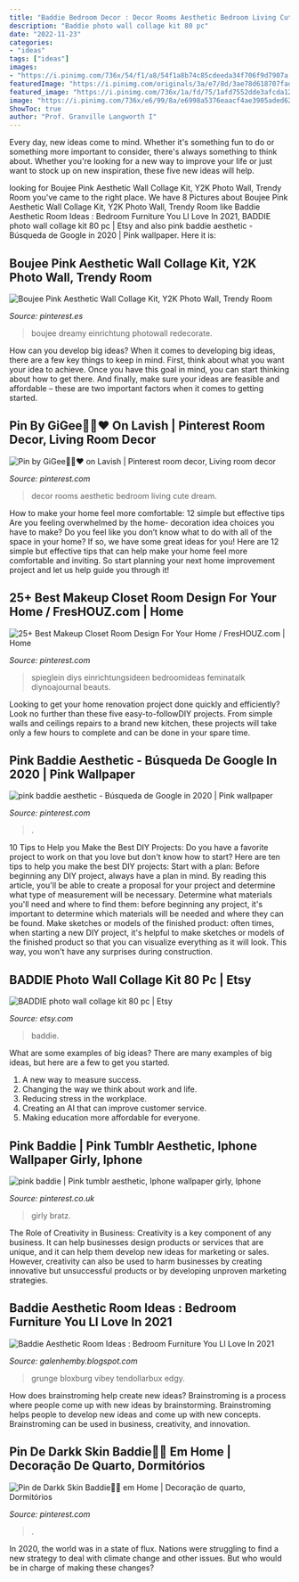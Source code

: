 ```yaml
---
title: "Baddie Bedroom Decor : Decor Rooms Aesthetic Bedroom Living Cute Dream"
description: "Baddie photo wall collage kit 80 pc"
date: "2022-11-23"
categories:
- "ideas"
tags: ["ideas"]
images:
- "https://i.pinimg.com/736x/54/f1/a8/54f1a8b74c85cdeeda34f706f9d7907a.jpg"
featuredImage: "https://i.pinimg.com/originals/3a/e7/8d/3ae78d618707fadaf8975414122bf3a2.jpg"
featured_image: "https://i.pinimg.com/736x/1a/fd/75/1afd7552dde3afcda123389ec6669d65.jpg"
image: "https://i.pinimg.com/736x/e6/99/8a/e6998a5376eaacf4ae3905aded626d90.jpg"
ShowToc: true
author: "Prof. Granville Langworth I"
---
```



Every day, new ideas come to mind. Whether it's something fun to do or something more important to consider, there's always something to think about. Whether you're looking for a new way to improve your life or just want to stock up on new inspiration, these five new ideas will help.

	

		
looking for Boujee Pink Aesthetic Wall Collage Kit, Y2K Photo Wall, Trendy Room you've came to the right place. We have 8 Pictures about Boujee Pink Aesthetic Wall Collage Kit, Y2K Photo Wall, Trendy Room like Baddie Aesthetic Room Ideas : Bedroom Furniture You Ll Love In 2021, BADDIE photo wall collage kit 80 pc | Etsy and also pink baddie aesthetic - Búsqueda de Google in 2020 | Pink wallpaper. Here it is:
		
    
## Boujee Pink Aesthetic Wall Collage Kit, Y2K Photo Wall, Trendy Room

<img loading=lazy src="https://i.pinimg.com/736x/45/07/16/4507169f22e8c09d5793d3184133d885.jpg" onerror="this.onerror=null;this.src='https://tse1.mm.bing.net/th?id=OIP.D-VhxCxQZfssCkHb_CmQDQHaNK&amp;pid=15.1';" alt="Boujee Pink Aesthetic Wall Collage Kit, Y2K Photo Wall, Trendy Room">

_Source: pinterest.es_

>boujee dreamy einrichtung photowall redecorate. 

	

How can you develop big ideas?
When it comes to developing big ideas, there are a few key things to keep in mind. First, think about what you want your idea to achieve. Once you have this goal in mind, you can start thinking about how to get there. And finally, make sure your ideas are feasible and affordable – these are two important factors when it comes to getting started.

    
## Pin By GiGee👸🏾♥️ On Lavish | Pinterest Room Decor, Living Room Decor

<img loading=lazy src="https://i.pinimg.com/736x/54/f1/a8/54f1a8b74c85cdeeda34f706f9d7907a.jpg" onerror="this.onerror=null;this.src='https://tse2.mm.bing.net/th?id=OIP.P0rQcgeGVKZVJwOUNLBbtgHaNK&amp;pid=15.1';" alt="Pin by GiGee👸🏾♥️ on Lavish | Pinterest room decor, Living room decor">

_Source: pinterest.com_

>decor rooms aesthetic bedroom living cute dream. 

	

How to make your home feel more comfortable: 12 simple but effective tips
Are you feeling overwhelmed by the home- decoration idea choices you have to make? Do you feel like you don’t know what to do with all of the space in your home? If so, we have some great ideas for you! Here are 12 simple but effective tips that can help make your home feel more comfortable and inviting. So start planning your next home improvement project and let us help guide you through it!

    
## 25+ Best Makeup Closet Room Design For Your Home / FresHOUZ.com | Home

<img loading=lazy src="https://i.pinimg.com/originals/b5/7d/15/b57d153d3d75e6ffee02b3cf766e5ba6.jpg" onerror="this.onerror=null;this.src='https://tse4.mm.bing.net/th?id=OIP.MdOD4k3YpbOEHlYvdwbMZAHaK2&amp;pid=15.1';" alt="25+ Best Makeup Closet Room Design For Your Home / FresHOUZ.com | Home">

_Source: pinterest.com_

>spieglein diys einrichtungsideen bedroomideas feminatalk diynoajournal beauts. 

	

Looking to get your home renovation project done quickly and efficiently? Look no further than these five easy-to-followDIY projects. From simple walls and ceilings repairs to a brand new kitchen, these projects will take only a few hours to complete and can be done in your spare time.

    
## Pink Baddie Aesthetic - Búsqueda De Google In 2020 | Pink Wallpaper

<img loading=lazy src="https://i.pinimg.com/736x/1a/fd/75/1afd7552dde3afcda123389ec6669d65.jpg" onerror="this.onerror=null;this.src='https://tse2.mm.bing.net/th?id=OIP.vlfjuYqWvC5OcPCkBNvekgAAAA&amp;pid=15.1';" alt="pink baddie aesthetic - Búsqueda de Google in 2020 | Pink wallpaper">

_Source: pinterest.com_

>. 

	

10 Tips to Help you Make the Best DIY Projects:
Do you have a favorite project to work on that you love but don't know how to start? Here are ten tips to help you make the best DIY projects: 
Start with a plan: Before beginning any DIY project, always have a plan in mind. By reading this article, you'll be able to create a proposal for your project and determine what type of measurement will be necessary. Determine what materials you'll need and where to find them: before beginning any project, it's important to determine which materials will be needed and where they can be found. Make sketches or models of the finished product: often times, when starting a new DIY project, it's helpful to make sketches or models of the finished product so that you can visualize everything as it will look. This way, you won't have any surprises during construction.

    
## BADDIE Photo Wall Collage Kit 80 Pc | Etsy

<img loading=lazy src="https://i.etsystatic.com/24075778/r/il/60b48f/2448454515/il_794xN.2448454515_rmmq.jpg" onerror="this.onerror=null;this.src='https://tse1.mm.bing.net/th?id=OIP.DkcTlcEhbqos6MTxXg4gDAHaHS&amp;pid=15.1';" alt="BADDIE photo wall collage kit 80 pc | Etsy">

_Source: etsy.com_

>baddie. 

	

What are some examples of big ideas?
There are many examples of big ideas, but here are a few to get you started. 
1. A new way to measure success. 
2. Changing the way we think about work and life. 
3. Reducing stress in the workplace. 
4. Creating an AI that can improve customer service. 
5. Making education more affordable for everyone.

    
## Pink Baddie | Pink Tumblr Aesthetic, Iphone Wallpaper Girly, Iphone

<img loading=lazy src="https://i.pinimg.com/736x/e6/99/8a/e6998a5376eaacf4ae3905aded626d90.jpg" onerror="this.onerror=null;this.src='https://tse4.mm.bing.net/th?id=OIP.uuw9bQPxuPEIZ-3GT-7gZwHaDE&amp;pid=15.1';" alt="pink baddie | Pink tumblr aesthetic, Iphone wallpaper girly, Iphone">

_Source: pinterest.co.uk_

>girly bratz. 

	

The Role of Creativity in Business:
Creativity is a key component of any business. It can help businesses design products or services that are unique, and it can help them develop new ideas for marketing or sales. However, creativity can also be used to harm businesses by creating innovative but unsuccessful products or by developing unproven marketing strategies.

    
## Baddie Aesthetic Room Ideas : Bedroom Furniture You Ll Love In 2021

<img loading=lazy src="https://i.pinimg.com/originals/3a/e7/8d/3ae78d618707fadaf8975414122bf3a2.jpg" onerror="this.onerror=null;this.src='https://tse3.mm.bing.net/th?id=OIP.oTMuDOpvvaK-I__hw4H2uAHaJF&amp;pid=15.1';" alt="Baddie Aesthetic Room Ideas : Bedroom Furniture You Ll Love In 2021">

_Source: galenhemby.blogspot.com_

>grunge bloxburg vibey tendollarbux edgy. 

	

How does brainstroming help create new ideas?
Brainstroming is a process where people come up with new ideas by brainstorming. Brainstroming helps people to develop new ideas and come up with new concepts. Brainstroming can be used in business, creativity, and innovation.

    
## Pin De Darkk Skin Baddie👑🤗 Em Home | Decoração De Quarto, Dormitórios

<img loading=lazy src="https://i.pinimg.com/736x/01/9e/97/019e978c8782329bb3d4043e3bc531f9.jpg" onerror="this.onerror=null;this.src='https://tse2.mm.bing.net/th?id=OIP.qVmrmP-Ohk4jbwowPWnKjAHaLH&amp;pid=15.1';" alt="Pin de Darkk Skin Baddie👑🤗 em Home | Decoração de quarto, Dormitórios">

_Source: pinterest.com_

>. 

	

In 2020, the world was in a state of flux. Nations were struggling to find a new strategy to deal with climate change and other issues. But who would be in charge of making these changes?

